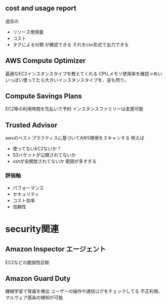 ## cost and usage report
過去の
- リソース使用量
- コスト
- タグによる分類
が確認できる
それをcsv形式で出力できる

## AWS Compute Optimizer
最適なEC2インスタンスタイプを教えてくれる
CPU,メモリ使用率を確認→めいいっぱい使ってたら大きいインスタンスタイプを、逆も然り。

## Compute Savings Plans
EC2等の利用時間を先払いで予約
インスタンスファミリーは変更可能

## Trusted Advisor
awsのベストプラクティスに基づいてAWS環境をスキャンする
例えば
- 使ってないEC2ないか？
- S3バケットが公開されてないか
- sshが全開放されてないか
範囲が多すぎる

### 評価軸
- パフォーマンス
- セキュリティ
- コスト効率
- 信頼性


# security関連
## Amazon Inspector エージェント
EC2などの脆弱性診断

## Amazon Guard Duty
機械学習で脅威を検出
ユーザーの操作や通信ログをチェックしてる
不正利用、マルウェア感染の検知が可能
